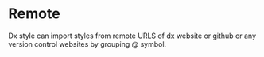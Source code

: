 # Remote

Dx style can import styles from remote URLS of dx website or github or any version control websites by grouping @ symbol.
